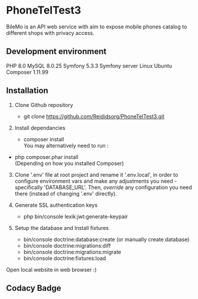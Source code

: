 # PhoneTelTest3

BileMo is an API web service with aim to expose mobile phones catalog to different shops with privacy access.

## Development environment
PHP 8.0
MySQL 8.0.25
Symfony 5.3.3
Symfony server
Linux Ubuntu
Composer 1.11.99

## Installation

1. Clone Github repository
    - git clone https://github.com/Reididsorg/PhoneTelTest3.git

2. Install dependancies
    - composer install  
      You may alternatively need to run :
- php composer.phar install  
  (Depending on how you installed Composer)

3. Clone '.env' file at root project and rename it '.env.local', in order to configure environment vars and make any adjustments you need - specifically
   'DATABASE_URL'.
   Then, *override* any configuration you need there (instead of changing '.env' directly).
   
4. Generate SSL authentication keys
     - php bin/console lexik:jwt:generate-keypair

5. Setup the database and Install fixtures
    - bin/console doctrine:database:create (or manually create database)
    - bin/console doctrine:migrations:diff
    - bin/console doctrine:migrations:migrate
    - bin/console doctrine:fixtures:load

Open local website in web browser :)

## Codacy Badge
